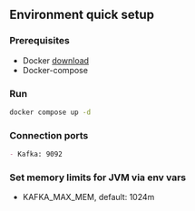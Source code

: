 ## Environment quick setup
### Prerequisites
* Docker [download](https://www.docker.com/get-started/)
* Docker-compose

### Run
```cmd
docker compose up -d
```

### Connection ports
```md
- Kafka: 9092
```

### Set memory limits for JVM via env vars
- KAFKA_MAX_MEM, default: 1024m
